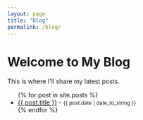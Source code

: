 ```yaml
---
layout: page
title: "Blog"
permalink: /blog/
---
```


# Welcome to My Blog

This is where I'll share my latest posts.

<ul>
  {% for post in site.posts %}
    <li>
      <a href="{{ post.url }}">{{ post.title }}</a> - 
      <small>{{ post.date | date_to_string }}</small>
    </li>
  {% endfor %}
</ul>

